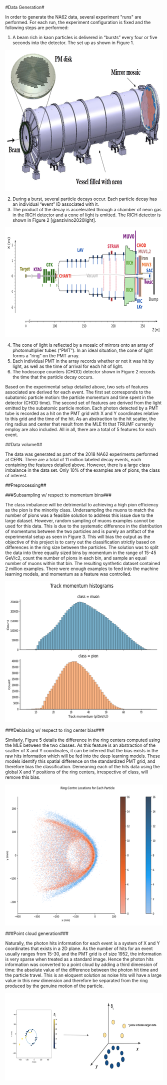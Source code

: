#Data Generation#

In order to generate the NA62 data, several experiment "runs" are performed.  For each run, the experiment configuration is fixed and the following steps are performed:

1. A beam rich in kaon particles is delivered in “bursts” every four or five seconds into the detector. The set up as shown in Figure 1.
<img src="images/RICH_detector.png" alt="drawing" width="600" height = "450"/>

2. During a burst, several particle decays occur.  Each particle decay has an individual “event” ID associated with it.
3. The product of the decay is accelerated through a chamber of neon gas in the RICH detector and a cone of light is emitted.  The RICH detector is shown in Figure 2 [@anzivino2020light].

<img src="images/NA62_beam_detector.png" alt="drawing" width="600" height = "350"/>

4. The cone of light is reflected by a mosaic of mirrors onto an array of photomultiplier tubes (“PMT”).  In an ideal situation, the cone of light forms a “ring” on the PMT array.
5. Each individual PMT in the array records whether or not it was hit by light, as well as the time of arrival for each hit of light.
6. The hodoscope counters (CHOD) detector shown in Figure 2 records the time that the particle decay occurs.

Based on the experimental setup detailed above, two sets of features associated are derived for each event. The first set corresponds to the subatomic particle motion: the particle momentum and time spent in the detector (CHOD time). The second set of features are derived from the light emitted by the subatomic particle motion. Each photon detected by a PMT tube is recorded as a hit on the PMT grid with X and Y coordinates relative to this grid and the time of the hit. As an abstraction to the hit scatter, the ring radius and center that result from the MLE fit that TRIUMF currently employ are also included. All in all, there are a total of 5 features for each event. 

##Data volume##

The data was generated as part of the 2018 NA62 experiments performed at CERN.  There are a total of 11 million labeled decay events, each containing the features detailed above. However, there is a large class imbalance in the data set. Only 10% of the examples are of pions, the class of interest.  

##Preprocessing##

###Subsampling w/ respect to momentum bins###

The class imbalance will be detrimental to achieving a high pion efficiency as the pion is the minority class. Undersampling the muons to match the number of pions was a feasible solution to address this issue due to the large dataset. However, random sampling of muons examples cannot be used for this data. This is due to the systematic difference in the distribution of momentums between the two particles and is purely an artifact of the experimental setup as seen in Figure 3. This will bias the output as the objective of this project is to carry out the classification strictly based on differences in the ring size between the particles. The solution was to split the data into three equally sized bins by momentum in the range of 15-45 GeV/c2, count the number of pions in each bin, and sample an equal number of muons within that bin. The resulting synthetic dataset contained 2 million examples. 
There were enough examples to feed into the machine learning models, and momentum as a feature was controlled. 

<img src="images/momentum_distribution.png" alt="drawing" width="600" height = "450"/>

###Debiasing w/ respect to ring center bias###

Similarly, Figure 5 details the difference in the ring centers computed using the MLE between the two classes. As this feature is an abstraction of the scatter of X and Y coordinates, it can be inferred that the bias exists in the raw hits information which will be fed into the deep learning models. These models identify this spatial difference on the standardized PMT grid, and therefore bias the classification. Demeaning each of the hits data using the global X and Y positions of the ring centers, irrespective of class, will remove this bias.

<img src="images/ring_cent_bias.png" alt="drawing" width="600" height = "450"/>

###Point cloud generation###

Naturally, the photon hits information for each event is a system of X and Y coordinates that exists in a 2D plane. As the number of hits for an event usually ranges from 15-30, and the PMT grid is of size 1952, the information is very sparse when treated as a standard image. Hence the photon hits information was converted to a point cloud by adding a third dimension of time: the absolute value of the difference between the photon hit time and the particle travel. This is an eloquent solution as noise hits will have a large value in this new dimension and therefore be separated from the ring produced by the genuine motion of the particle. 

<img src="images/point_cloud.png" alt="drawing" width="600" height = "280"/>
